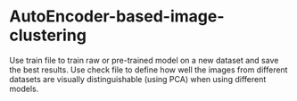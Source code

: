 # AutoEncoder-based-image-clustering

Use train file to train raw or pre-trained model on a new dataset and save the best results.
Use check file to define how well the images from different datasets are visually distinguishable (using PCA) when using different models.
